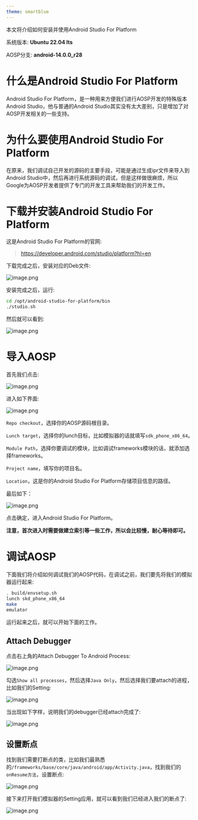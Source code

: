 ```yaml
---
theme: smartblue
---
```

本文将介绍如何安装并使用Android Studio For Platform

系统版本: **Ubuntu 22.04 lts**

AOSP分支: **android-14.0.0_r28**

# 什么是Android Studio For Platform
Android Studio For Platform，是一种用来方便我们进行AOSP开发的特殊版本Android Studio，他与普通的Android Studio其实没有太大差别，只是增加了对AOSP开发相关的一些支持。

# 为什么要使用Android Studio For Platform
在原来，我们调试自己开发的源码的主要手段，可能是通过生成ipr文件来导入到Android Studio中，然后再进行系统源码的调试，但是这样做很麻烦，所以Google为AOSP开发者提供了专门的开发工具来帮助我们的开发工作。

# 下载并安装Android Studio For Platform
这是Android Studio For Platform的官网:

> https://developer.android.com/studio/platform?hl=en

下载完成之后，安装对应的Deb文件:

![image.png](https://p9-juejin.byteimg.com/tos-cn-i-k3u1fbpfcp/08ef3b1d4d0643a39a786cf3fd03b56b~tplv-k3u1fbpfcp-jj-mark:0:0:0:0:q75.image#?w=281&h=385&s=8615&e=png&b=fafafa)

安装完成之后，运行:
```bash
cd /opt/android-studio-for-platform/bin
./studio.sh
```
然后就可以看到:

![image.png](https://p1-juejin.byteimg.com/tos-cn-i-k3u1fbpfcp/a6cc6b03929d4691997433087c15800b~tplv-k3u1fbpfcp-jj-mark:0:0:0:0:q75.image#?w=829&h=650&s=39756&e=png&b=222326)

# 导入AOSP
首先我们点击:

![image.png](https://p1-juejin.byteimg.com/tos-cn-i-k3u1fbpfcp/6669c4e10df74180a2e7c5abc371033a~tplv-k3u1fbpfcp-jj-mark:0:0:0:0:q75.image#?w=156&h=160&s=2801&e=png&b=202124)

进入如下界面:

![image.png](https://p9-juejin.byteimg.com/tos-cn-i-k3u1fbpfcp/4c744b435f56434fbf3fb0f5decb7539~tplv-k3u1fbpfcp-jj-mark:0:0:0:0:q75.image#?w=900&h=681&s=30876&e=png&b=2b2d30)

`Repo checkout`，选择你的AOSP源码根目录。

`Lunch target`，选择你的lunch目标，比如模拟器的话就填写`sdk_phone_x86_64`。

`Module Path`，选择你要调试的模块，比如调试frameworks模块的话，就添加选择frameworks。

`Project name`，填写你的项目名。

`Location`，这是你的Android Studio For Platform存储项目信息的路径。

最后如下：

![image.png](https://p3-juejin.byteimg.com/tos-cn-i-k3u1fbpfcp/5b1b820d8dbe4e5b920664d96a198013~tplv-k3u1fbpfcp-jj-mark:0:0:0:0:q75.image#?w=905&h=681&s=41823&e=png&b=2b2d30)

点击确定，进入Android Studio For Platform。

**注意，首次进入时需要做建立索引等一些工作，所以会比较慢，耐心等待即可。**


# 调试AOSP
下面我们将介绍如何调试我们的AOSP代码，在调试之前，我们要先将我们的模拟器运行起来:
```bash
. build/envsetup.sh
lunch skd_phone_x86_64
make
emulator
```
运行起来之后，就可以开始下面的工作。

## Attach Debugger
点击右上角的Attach Debugger To Android Process:

![image.png](https://p9-juejin.byteimg.com/tos-cn-i-k3u1fbpfcp/3b1a037025db44a086416a4005c8d0f1~tplv-k3u1fbpfcp-jj-mark:0:0:0:0:q75.image#?w=42&h=46&s=800&e=png&b=27282e)

勾选`Show all processes`，然后选择`Java Only`，然后选择我们要attach的进程，比如我们的Setting:


![image.png](https://p1-juejin.byteimg.com/tos-cn-i-k3u1fbpfcp/f205a726cb984e808933259537b16b26~tplv-k3u1fbpfcp-jj-mark:0:0:0:0:q75.image#?w=473&h=497&s=30918&e=png&b=f5f7fa)

当出现如下字样，说明我们的debugger已经attach完成了:

![image.png](https://p1-juejin.byteimg.com/tos-cn-i-k3u1fbpfcp/07b73ecfab7449948db8385599953edb~tplv-k3u1fbpfcp-jj-mark:0:0:0:0:q75.image#?w=665&h=234&s=13516&e=png&b=ffffff)

## 设置断点
找到我们需要打断点的类，比如我们最熟悉的`/frameworks/base/core/java/android/app/Activity.java`，找到我们的`onResume方法`，设置断点:

![image.png](https://p3-juejin.byteimg.com/tos-cn-i-k3u1fbpfcp/5bbf7f22dbd946ec959528e74a882252~tplv-k3u1fbpfcp-jj-mark:0:0:0:0:q75.image#?w=714&h=288&s=37033&e=png&b=fffdfd)

接下来打开我们模拟器的Setting应用，就可以看到我们已经进入我们的断点了:

![image.png](https://p9-juejin.byteimg.com/tos-cn-i-k3u1fbpfcp/bb85decc6f4d4e2c8a68440cc34869b1~tplv-k3u1fbpfcp-jj-mark:0:0:0:0:q75.image#?w=744&h=303&s=37767&e=png&b=ffffff)
